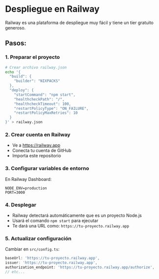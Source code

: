 # Despliegue en Railway

Railway es una plataforma de despliegue muy fácil y tiene un tier gratuito generoso.

## Pasos:

### 1. Preparar el proyecto
```bash
# Crear archivo railway.json
echo '{
  "build": {
    "builder": "NIXPACKS"
  },
  "deploy": {
    "startCommand": "npm start",
    "healthcheckPath": "/",
    "healthcheckTimeout": 100,
    "restartPolicyType": "ON_FAILURE",
    "restartPolicyMaxRetries": 10
  }
}' > railway.json
```

### 2. Crear cuenta en Railway
- Ve a https://railway.app
- Conecta tu cuenta de GitHub
- Importa este repositorio

### 3. Configurar variables de entorno
En Railway Dashboard:
```
NODE_ENV=production
PORT=3000
```

### 4. Desplegar
- Railway detectará automáticamente que es un proyecto Node.js
- Usará el comando `npm start` para ejecutar
- Te dará una URL como: `https://tu-proyecto.railway.app`

### 5. Actualizar configuración
Cambiar en `src/config.ts`:
```typescript
baseUrl: 'https://tu-proyecto.railway.app',
issuer: 'https://tu-proyecto.railway.app',
authorization_endpoint: 'https://tu-proyecto.railway.app/authorize',
// etc...
```
